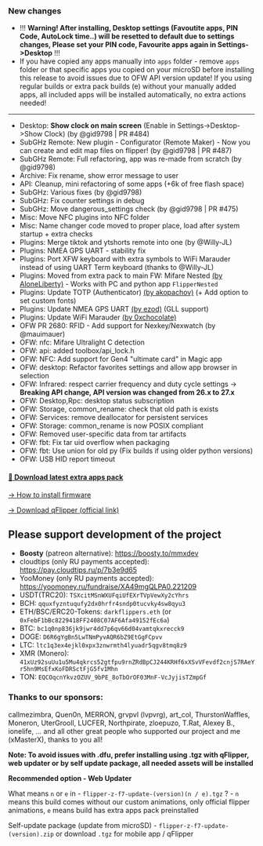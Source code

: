 ### New changes
* !!! **Warning! After installing, Desktop settings (Favoutite apps, PIN Code, AutoLock time..) will be resetted to default due to settings changes, Please set your PIN code, Favourite apps again in Settings->Desktop** !!!
* If you have copied any apps manually into `apps` folder - remove `apps` folder or that specific apps you copied on your microSD before installing this release to avoid issues due to OFW API version update! If you using regular builds or extra pack builds (e) without your manually added apps, all included apps will be installed automatically, no extra actions needed!
-----
* Desktop: **Show clock on main screen** (Enable in Settings->Desktop->Show Clock) (by @gid9798 | PR #484)
* SubGHz Remote: New plugin - Configurator (Remote Maker) - Now you can create and edit map files on flipper! (by @gid9798 | PR #487)
* SubGHz Remote: Full refactoring, app was re-made from scratch (by @gid9798)
* Archive: Fix rename, show error message to user
* API: Cleanup, mini refactoring of some apps (+6k of free flash space)
* SubGHz: Various fixes (by @gid9798)
* SubGHz: Fix counter settings in debug
* SubGHz: Move dangerous_settings check (by @gid9798 | PR #475)
* Misc: Move NFC plugins into NFC folder
* Misc: Name changer code moved to proper place, load after system startup + extra checks
* Plugins: Merge tiktok and ytshorts remote into one (by @Willy-JL)
* Plugins: NMEA GPS UART - stability fix
* Plugins: Port XFW keyboard with extra symbols to WiFi Marauder instead of using UART Term keyboard (thanks to @Willy-JL)
* Plugins: Moved from extra pack to main FW: Mifare Nested [(by AloneLiberty)](https://github.com/AloneLiberty/FlipperNested) - Works with PC and python app `FlipperNested`
* Plugins: Update TOTP (Authenticator) [(by akopachov)](https://github.com/akopachov/flipper-zero_authenticator) (+ Add option to set custom fonts)
* Plugins: Update NMEA GPS UART [(by ezod)](https://github.com/ezod/flipperzero-gps) (GLL support)
* Plugins: Update WiFi Marauder [(by 0xchocolate)](https://github.com/0xchocolate/flipperzero-firmware-with-wifi-marauder-companion)
* OFW PR 2680: RFID - Add support for Nexkey/Nexwatch (by @mauimauer)
* OFW: nfc: Mifare Ultralight C detection
* OFW: api: added toolbox/api_lock.h
* OFW: NFC: Add support for Gen4 "ultimate card" in Magic app
* OFW: desktop: Refactor favorites settings and allow app browser in selection
* OFW: Infrared: respect carrier frequency and duty cycle settings -> **Breaking API change, API version was changed from 26.x to 27.x** 
* OFW: Desktop,Rpc: desktop status subscription
* OFW: Storage, common_rename: check that old path is exists
* OFW: Services: remove deallocator for persistent services
* OFW: Storage: common_rename is now POSIX compliant
* OFW: Removed user-specific data from tar artifacts
* OFW: fbt: Fix tar uid overflow when packaging
* OFW: fbt: Use union for old py (Fix builds if using older python versions)
* OFW: USB HID report timeout

#### [🎲 Download latest extra apps pack](https://github.com/xMasterX/all-the-plugins/archive/refs/heads/main.zip)

[-> How to install firmware](https://github.com/DarkFlippers/unleashed-firmware/blob/dev/documentation/HowToInstall.md)

[-> Download qFlipper (official link)](https://flipperzero.one/update)

## Please support development of the project
* **Boosty** (patreon alternative): https://boosty.to/mmxdev
* cloudtips (only RU payments accepted): https://pay.cloudtips.ru/p/7b3e9d65
* YooMoney (only RU payments accepted): https://yoomoney.ru/fundraise/XA49mgQLPA0.221209
* USDT(TRC20): `TSXcitMSnWXUFqiUfEXrTVpVewXy2cYhrs`
* BCH: `qquxfyzntuqufy2dx0hrfr4sndp0tucvky4sw8qyu3`
* ETH/BSC/ERC20-Tokens: `darkflippers.eth` (or `0xFebF1bBc8229418FF2408C07AF6Afa49152fEc6a`)
* BTC: `bc1q0np836jk9jwr4dd7p6qv66d04vamtqkxrecck9`
* DOGE: `D6R6gYgBn5LwTNmPyvAQR6bZ9EtGgFCpvv`
* LTC: `ltc1q3ex4ejkl0xpx3znwrmth4lyuadr5qgv8tmq8z9`
* XMR (Monero): `41xUz92suUu1u5Mu4qkrcs52gtfpu9rnZRdBpCJ244KRHf6xXSvVFevdf2cnjS7RAeYr5hn9MsEfxKoFDRSctFjG5fv1Mhn`
* TON: `EQCOqcnYkvzOZUV_9bPE_8oTbOrOF03MnF-VcJyjisTZmpGf`

### Thanks to our sponsors:
callmezimbra, Quen0n, MERRON, grvpvl (lvpvrg), art_col, ThurstonWaffles, Moneron, UterGrooll, LUCFER, Northpirate, zloepuzo, T.Rat, Alexey B., ionelife, ...
and all other great people who supported our project and me (xMasterX), thanks to you all!

**Note: To avoid issues with .dfu, prefer installing using .tgz with qFlipper, web updater or by self update package, all needed assets will be installed**

**Recommended option - Web Updater**

What means `n` or `e` in - `flipper-z-f7-update-(version)(n / e).tgz` ? - `n` means this build comes without our custom animations, only official flipper animations, 
`e` means build has extra apps pack preinstalled

Self-update package (update from microSD) - `flipper-z-f7-update-(version).zip` or download `.tgz` for mobile app / qFlipper


